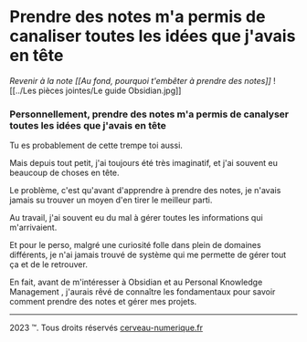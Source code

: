 # Prendre des notes m'a permis de canaliser toutes les idées que j'avais en tête
*Revenir à la note [[Au fond, pourquoi t'embêter à prendre des notes]]*
![[../Les pièces jointes/Le guide Obsidian.jpg]]


### Personnellement, prendre des notes m'a permis de canalyser toutes les idées que j'avais en tête

Tu es probablement de cette trempe toi aussi.

Mais depuis tout petit, j'ai toujours été très imaginatif, et j'ai souvent eu beaucoup de choses en tête.

Le problème, c'est qu'avant d'apprendre à prendre des notes, je n'avais jamais su trouver un moyen d'en tirer le meilleur parti.

Au travail, j'ai souvent eu du mal à gérer toutes les informations qui m'arrivaient.

Et pour le perso, malgré une curiosité folle dans plein de domaines différents, je n'ai jamais trouvé de système qui me permette de gérer tout ça et de le retrouver.

En fait, avant de m'intéresser à Obsidian et au Personal Knowledge Management , j'aurais rêvé de connaître les fondamentaux pour savoir comment prendre des notes et gérer mes projets.

---
2023 ™. Tous droits réservés [cerveau-numerique.fr](https://cerveau-numerique.fr/)
